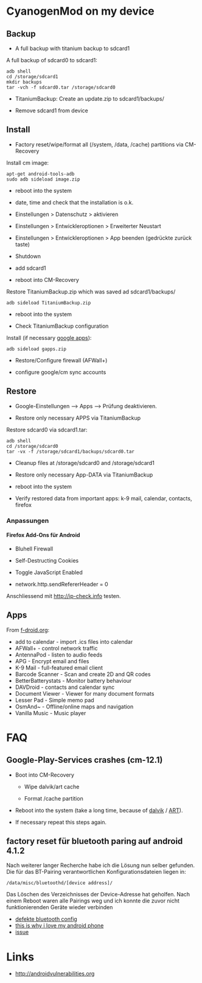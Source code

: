 # CyanogenMod on my device

## Backup

*   A full backup with titanium backup to sdcard1

A full backup of sdcard0 to sdcard1:

	adb shell
	cd /storage/sdcard1
	mkdir backups
	tar -vch -f sdcard0.tar /storage/sdcard0

*   TitaniumBackup: Create an update.zip to sdcard1/backups/

*   Remove sdcard1 from device

## Install

* Factory reset/wipe/format all (/system, /data, /cache) partitions via CM-Recovery

Install cm image:

	apt-get android-tools-adb
	sudo adb sideload image.zip

*   reboot into the system

*   date, time and check that the installation is o.k.

*   Einstellungen \> Datenschutz \> aktivieren

*   Einstellungen \> Entwickleroptionen \> Erweiterter Neustart

*   Einstellungen \> Entwickleroptionen \> App beenden (gedrückte zurück
    taste)

*   Shutdown

*   add sdcard1

*   reboot into CM-Recovery

Restore TitaniumBackup.zip which was saved ad sdcard1/backups/

	adb sideload TitaniumBackup.zip

*   reboot into the system

*   Check TitaniumBackup configuration

Install (if necessary [google apps](https://wiki.cyanogenmod.org/w/Google_Apps)):

	adb sideload gapps.zip

*   Restore/Configure firewall (AFWall+)

*   configure google/cm sync accounts

## Restore

*   Google-Einstellungen –\> Apps –\> Prüfung deaktivieren.

*   Restore only necessary APPS via TitaniumBackup

Restore sdcard0 via sdcard1.tar:

	adb shell
	cd /storage/sdcard0
	tar -vx -f /storage/sdcard1/backups/sdcard0.tar

*   Cleanup files at /storage/sdcard0 and /storage/sdcard1

*   Restore only necessary App-DATA via TitaniumBackup

*   reboot into the system

*   Verify restored data from important apps: k-9 mail, calendar,
    contacts, firefox

### Anpassungen

#### Firefox Add-Ons für Android

-   Bluhell Firewall

-   Self-Destructing Cookies

-   Toggle JavaScript Enabled

-   network.http.sendRefererHeader = 0

Anschliessend mit <http://ip-check.info> testen.

## Apps

From [f-droid.org](http://f-droid.org):

* add to calendar - import .ics files into calendar
* AFWall+ - control network traffic
* AntennaPod - listen to audio feeds
* APG - Encrypt email and files
* K-9 Mail - full-featured email client
* Barcode Scanner - Scan and create 2D and QR codes
* BetterBatterystats - Monitor battery behaviour
* DAVDroid - contacts and calendar sync
* Document Viewer - Viewer for many document formats
* Lesser Pad - Simple memo pad
* OsmAnd~ - Offline/online maps and navigation
* Vanilla Music - Music player

# FAQ

## Google-Play-Services crashes (cm-12.1)

* Boot into CM-Recovery

	* Wipe dalvik/art cache

	* Format /cache partition

* Reboot into the system (take a long time, because of [dalvik](https://de.wikipedia.org/wiki/Dalvik_Virtual_Machine) / [ART](https://de.wikipedia.org/wiki/Android_Runtime)).

* If necessary repeat this steps again.

## factory reset für bluetooth paring auf android 4.1.2

Nach weiterer langer Recherche habe ich die Lösung nun selber gefunden.
Die für das BT-Pairing verantwortlichen Konfigurationsdateien liegen in:

    /data/misc/bluetoothd/[device address]/

Das Löschen des Verzeichnisses der Device-Adresse hat geholfen. Nach
einem Reboot waren alle Pairings weg und ich konnte die zuvor nicht
funktionierenden Geräte wieder verbinden

* [defekte bluetooth config](http://www.android-hilfe.de/android-allgemein/158745-defekte-bluetooth-konfiguration.html)
* [this is why i love my android phone](http://sandeep.wordpress.com/2011/07/02/this-is-why-i-love-my-android-phone/)
* [issue](https://code.google.com/p/android/issues/detail?id=24522)

# Links

* <http://androidvulnerabilities.org>
